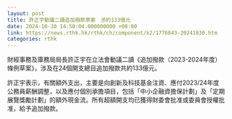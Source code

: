 ```yaml
---
layout: post
title: 許正宇動議二讀追加撥款草案　涉約133億元
date: 2024-10-30 14:50:04.000000000 +08:00
link: https://news.rthk.hk/rthk/ch/component/k2/1776843-20241030.htm
categories: rthk
---
```


財經事務及庫務局局長許正宇在立法會動議二讀《追加撥款（2023-2024年度）條例草案》，涉及在24個開支總目追加撥款共約133億元。

許正宇表示，有關額外支出，主要是向創新及科技基金注資、應付2023/24年度公務員薪酬調整，以及應付個別承擔項目，包括「中小企融資擔保計劃」及「定期展覽獎勵計劃」的額外現金流。所有超額開支均已獲得財委會批准或委員會授權批准，給予追加撥款。
